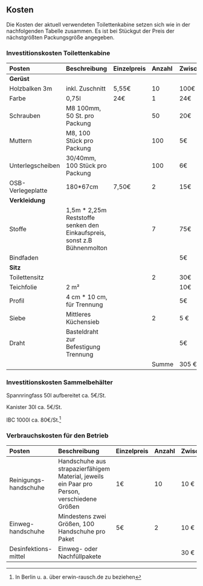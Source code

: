 ## Kosten

Die Kosten der aktuell verwendeten Toilettenkabine setzen sich wie in der nachfolgenden Tabelle zusammen. Es ist bei Stückgut der Preis der nächstgrößten Packungsgröße angegeben.

### Investitionskosten Toilettenkabine

| Posten | Beschreibung | Einzelpreis | Anzahl | Zwischensumme |
| :--- | :--- | :--- | :--- | :--- |
| **Gerüst** |  |  |  |  |
| Holzbalken 3m | inkl. Zuschnitt | 5,55€ | 10 | 100€ |
| Farbe | 0,75l | 24€ | 1 | 24€ |
| Schrauben | M8 100mm, 50 St. pro Packung |  | 50 | 20€ |
| Muttern | M8, 100 Stück pro Packung |  | 100 | 5€ |
| Unterlegscheiben | 30/40mm, 100 Stück pro Packung |  | 100 | 6€ |
| OSB-Verlegeplatte | 180\*67cm | 7,50€ | 2 | 15€ |
| **Verkleidung** |  |  |  |  |
| Stoffe | 1,5m \* 2,25m Reststoffe senken den Einkaufspreis, sonst z.B Bühnenmolton |  | 7 | 75€ |
| Bindfaden |  |  |  | 5€ |
| **Sitz** |  |  |  |  |
| Toilettensitz |  |  | 2 | 30€ |
| Teichfolie | 2 m² |  |  | 10€ |
| Profil | 4 cm \* 10 cm, für Trennung |  |  | 5€ |
| Siebe | Mittleres Küchensieb |  | 2 | 5 € |
| Draht | Basteldraht zur Befestigung Trennung |  |  | 5€ |
|  |  |  | Summe | 305 € |

### Investitionskosten Sammelbehälter

Spannringfass 50l aufbereitet ca. 5€/St.

Kanister 30l ca. 5€/St.

IBC 1000l ca. 80€/St.[^1]

### Verbrauchskosten für den Betrieb

| Posten | Beschreibung | Einzelpreis | Anzahl | Zwischensumme |
| :--- | :--- | :--- | :--- | :--- |
| Reinigungs-handschuhe | Handschuhe aus strapazierfähigem Material, jeweils ein Paar pro Person, verschiedene Größen | 1€ | 10 | 10 € |
| Einweg-handschuhe | Mindestens zwei Größen, 100 Handschuhe pro Paket | 5€ | 2 | 10 € |
| Desinfektions-mittel | Einweg- oder Nachfüllpakete |  |  | 30 € |

 

 

 

[^1]: In Berlin u. a. über erwin-rausch.de zu beziehen

